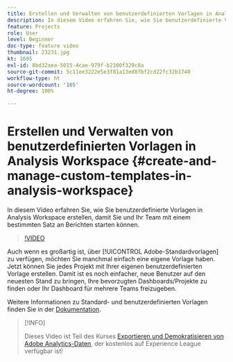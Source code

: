 ```yaml
---
title: Erstellen und Verwalten von benutzerdefinierten Vorlagen in Analysis Workspace
description: In diesem Video erfahren Sie, wie Sie benutzerdefinierte Vorlagen in Analysis Workspace erstellen, damit Sie und Ihr Team mit einem bestimmten Satz an Berichten starten können.
feature: Projects
role: User
level: Beginner
doc-type: feature video
thumbnail: 23231.jpg
kt: 1695
exl-id: 8bd32aea-5015-4cae-979f-b2100f329c8a
source-git-commit: 5c11ee3222e5e3f81a13ed8fbf2cd22fc32b1740
workflow-type: ht
source-wordcount: '165'
ht-degree: 100%

---
```


# Erstellen und Verwalten von benutzerdefinierten Vorlagen in Analysis Workspace {#create-and-manage-custom-templates-in-analysis-workspace}

In diesem Video erfahren Sie, wie Sie benutzerdefinierte Vorlagen in Analysis Workspace erstellen, damit Sie und Ihr Team mit einem bestimmten Satz an Berichten starten können.

>[!VIDEO](https://video.tv.adobe.com/v/23231/?quality=12)

Auch wenn es großartig ist, über [!UICONTROL Adobe-Standardvorlagen] zu verfügen, möchten Sie manchmal einfach eine eigene Vorlage haben. Jetzt können Sie jedes Projekt mit Ihrer eigenen benutzerdefinierten Vorlage erstellen. Damit ist es noch einfacher, neue Benutzer auf den neuesten Stand zu bringen, Ihre bevorzugten Dashboards/Projekte zu finden oder Ihr Dashboard für mehrere Teams freizugeben.

Weitere Informationen zu Standard- und benutzerdefinierten Vorlagen finden Sie in der [Dokumentation](https://experienceleague.adobe.com/docs/analytics/analyze/analysis-workspace/build-workspace-project/starter-projects.html?lang=de).

>[!INFO]
>
> Dieses Video ist Teil des Kurses [Exportieren und Demokratisieren von Adobe Analytics-Daten](https://experienceleague.adobe.com/?recommended=Analytics-A-1-2022.1.democratizing), der kostenlos auf Experience League verfügbar ist!
